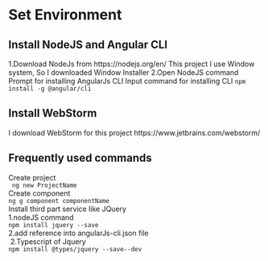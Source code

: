 <h1> Set Environment</h1>
<h2>Install NodeJS and Angular CLI</h2>
1.Download NodeJs from https://nodejs.org/en/ 
This project I use Window system, So I downloaded Window Installer
2.Open NodeJS command Prompt for installing AngularJs CLI
 Input command for installing CLI
 <code>npm install -g @angular/cli</code> 
 <h2>Install WebStorm </h2>
 I download WebStorm for this project
 https://www.jetbrains.com/webstorm/
 <h2> Frequently used commands</h2>
 Create project<br>
 <code> ng new ProjectName</code><br>
 Create component<br>
 <code>ng g component componentName</code><br>
 Install third part service like JQuery<br>
 1.nodeJS command<br>
 <code>npm install jquery --save</code><br>
 2.add reference into angularJs-cli.json file<br>
 <image>
 2.Typescript of Jquery<br>
 <code>npm install @types/jquery --save--dev</code><br>
 

